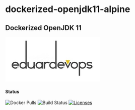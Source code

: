 # dockerized-openjdk11-alpine

## Dockerized OpenJDK 11

![Logo](./assets/logo.jpg)

#### Status
<img alt="Docker Pulls" src="https://img.shields.io/docker/pulls/eduardevops/dockerized-openjdk11-alpine" style="max-width:100%;"> <img alt="Build Status" src="https://img.shields.io/docker/image-size/eduardevops/dockerized-openjdk11-alpine" style="max-width:100%;"> <a href="https://www.gnu.org/licenses/gpl-3.0/"> <img alt="Licenses" src="https://img.shields.io/badge/License-GPLv3-blue.svg" style="max-width:100%;"> </a>
